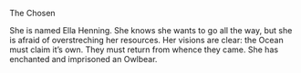   
  

The Chosen

She is named Ella Henning. She knows she wants to go all the way, but she is afraid of overstreching her resources. Her visions are clear: the Ocean must claim it’s own. They must return from whence they came. She has enchanted and imprisoned an Owlbear.